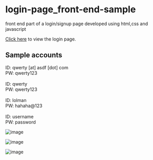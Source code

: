 # login-page_front-end-sample
front end part of a login/signup page developed using html,css and javascript

[Click here](https://vyasdev217.github.io/login-page_front-end-sample/) to view the login page.

## Sample accounts

ID: qwerty [at] asdf [dot] com\
PW: qwerty123\
\
ID: qwerty\
PW: qwerty123\
\
ID: lolman\
PW: hahaha@123\
\
ID: username\
PW: password

![image](https://user-images.githubusercontent.com/65308856/152124605-8cdee80d-7001-4057-b0b9-821db3edb6b3.png)

![image](https://user-images.githubusercontent.com/65308856/152124818-777ccd37-ae00-4591-8615-37372ea451ca.png)

![image](https://user-images.githubusercontent.com/65308856/152124727-02eb237b-0a5c-4541-868d-ffb1caf9a1ca.png)
